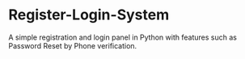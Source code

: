 # Register-Login-System
A simple registration and login panel in Python with features such as Password Reset by Phone verification.
